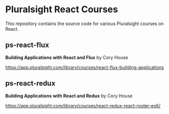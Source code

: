# Pluralsight React Courses
This repository contains the source code for various Pluralsight courses on React.

## ps-react-flux
**Building Applications with React and Flux** by Cory House

https://app.pluralsight.com/library/courses/react-flux-building-applications

## ps-react-redux
**Building Applications with React and Redux** by Cory House

https://app.pluralsight.com/library/courses/react-redux-react-router-es6/